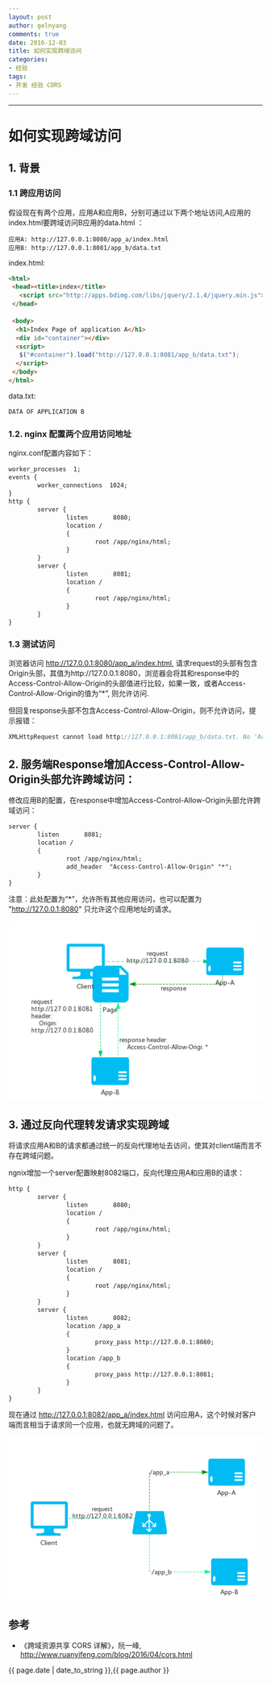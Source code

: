 ```yaml
---
layout: post
author: gelnyang
comments: true
date: 2016-12-03
title: 如何实现跨域访问
categories:
- 经验
tags:
- 开发 经验 CORS
---
```

---

# 如何实现跨域访问

## 1. 背景

### 1.1 跨应用访问
假设现在有两个应用，应用A和应用B，分别可通过以下两个地址访问,A应用的index.html要跨域访问B应用的data.html ：

```
应用A: http://127.0.0.1:8080/app_a/index.html
应用B: http://127.0.0.1:8081/app_b/data.txt
```

index.html:

```html
<html>
 <head><title>index</title>
   <script src="http://apps.bdimg.com/libs/jquery/2.1.4/jquery.min.js"></script>
 </head>

 <body>
  <h1>Index Page of application A</h1>
  <div id="container"></div>
  <script>
   $("#container").load("http://127.0.0.1:8081/app_b/data.txt");
  </script>
 </body>
</html>
```

data.txt:

```Pure Data
DATA OF APPLICATION B
```


### 1.2. nginx 配置两个应用访问地址
nginx.conf配置内容如下：

```Sublime Text Config
worker_processes  1;
events {
        worker_connections  1024;
}
http {
        server {
                listen       8080;
                location /
                {
                        root /app/nginx/html;
                }
        }
        server {
                listen       8081;
                location /
                {
                        root /app/nginx/html;
                }
        }
}
```


### 1.3 测试访问

浏览器访问 http://127.0.0.1:8080/app_a/index.html, 请求request的头部有包含Origin头部，其值为http://127.0.0.1:8080，浏览器会将其和response中的Access-Control-Allow-Origin的头部值进行比较，如果一致，或者Access-Control-Allow-Origin的值为“*”, 则允许访问.

但回复response头部不包含Access-Control-Allow-Origin，则不允许访问，提示报错：

```Pure Data
XMLHttpRequest cannot load http://127.0.0.1:8081/app_b/data.txt. No 'Access-Control-Allow-Origin' header is present on the requested resource. Origin 'http://127.0.0.1:8080' is therefore not allowed access. The response had HTTP status code 404.
```

## 2. 服务端Response增加Access-Control-Allow-Origin头部允许跨域访问：

修改应用B的配置，在response中增加Access-Control-Allow-Origin头部允许跨域访问：

```Sublime Text Config
server {
        listen       8081;
        location /
        {
                root /app/nginx/html;
                add_header  "Access-Control-Allow-Origin" "*";
        }
}
```

注意：此处配置为“*”，允许所有其他应用访问，也可以配置为 "http://127.0.0.1:8080" 只允许这个应用地址的请求。

![CORS Request](/media/files/2016/cors_request.png "CORS Request")

## 3. 通过反向代理转发请求实现跨域

将请求应用A和B的请求都通过统一的反向代理地址去访问，使其对client端而言不存在跨域问题。

ngnix增加一个server配置映射8082端口，反向代理应用A和应用B的请求：

```Sublime Text Config
http {
        server {
                listen       8080;
                location /
                {
                        root /app/nginx/html;
                }
        }
        server {
                listen       8081;
                location /
                {
                        root /app/nginx/html;
                }
        }
        server {
                listen       8082;
                location /app_a
                {
                        proxy_pass http://127.0.0.1:8080;
                }
                location /app_b
                {
                        proxy_pass http://127.0.0.1:8081;
                }
        }
}
```

现在通过 http://127.0.0.1:8082/app_a/index.html 访问应用A，这个时候对客户端而言相当于请求同一个应用，也就无跨域的问题了。


![CORS Proxy Solution](/media/files/2016/cors_proxy_solution.png "CORS Proxy Solution")


## 参考

* 《跨域资源共享 CORS 详解》，阮一峰, http://www.ruanyifeng.com/blog/2016/04/cors.html



{{ page.date | date_to_string }},{{ page.author }}
